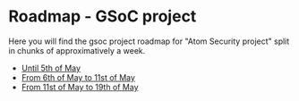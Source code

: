 # Roadmap - GSoC project

Here you will find the gsoc project roadmap for "Atom Security project" split in chunks of approximatively a week.

 - [Until 5th of May](https://github.com/pandrei/Github/blob/master/log_zero_5may.md)
 - [From 6th of May to 11st of May](https://github.com/pandrei/Github/blob/master/log_6may_11may.md)
 - [From 11st of May to 19th of May](https://github.com/pandrei/Github/blob/master/log_11may_19may.md)